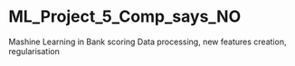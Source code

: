 # ML_Project_5_Comp_says_NO
Mashine Learning in Bank scoring
Data processing, new features creation, regularisation
